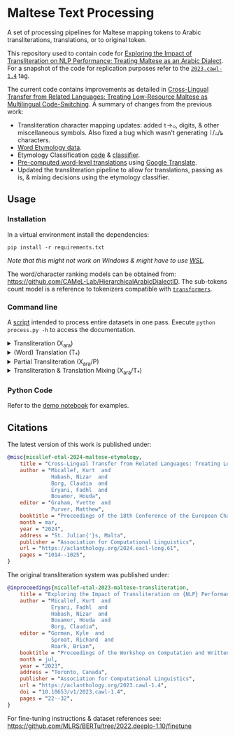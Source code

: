 # Maltese Text Processing

A set of processing pipelines for Maltese mapping tokens to Arabic transliterations, translations, or to original token.

This repository used to contain code for [Exploring the Impact of Transliteration on NLP Performance: Treating Maltese as an Arabic Dialect](https://aclanthology.org/2023.cawl-1.4/).
For a snapshot of the code for replication purposes refer to the [`2023.cawl-1.4`](https://github.com/MLRS/malti/tree/2023.cawl-1.4) tag.

The current code contains improvements as detailed in [Cross-Lingual Transfer from Related Languages: Treating Low-Resource Maltese as Multilingual Code-Switching](https://aclanthology.org/2024.eacl-long.61/).
A summary of changes from the previous work:
- Transliteration character mapping updates: added `t`→`ث`, digits, & other miscellaneous symbols.
  Also fixed a bug which wasn't generating `ظ`/`ث`/`أ` characters.
- [Word Etymology data](src/etymology_data/annotations.tsv).
- Etymology Classification [code](src/etymology_classification.py) & [classifier](src/etymology_data/model.pickle).
- [Pre-computed word-level translations](src/translations) using [Google Translate](https://translate.google.com/).
- Updated the transliteration pipeline to allow for translations, passing as is, & mixing decisions using the etymology classifier.

## Usage

### Installation

In a virtual environment install the dependencies:

```shell
pip install -r requirements.txt
```

_Note that this might not work on Windows & might have to use [WSL](https://learn.microsoft.com/en-us/windows/wsl/)._

The word/character ranking models can be obtained from: https://github.com/CAMeL-Lab/HierarchicalArabicDialectID.
The sub-tokens count model is a reference to tokenizers compatible with [`transformers`](https://github.com/huggingface/transformers).

### Command line

A [script](src/process.py) intended to process entire datasets in one pass.
Execute `python process.py -h` to access the documentation.

<details>
<summary>Transliteration (X<sub>ara</sub>)</summary>

To perform transliteration, specify the `transliterate` parameter as well as any other additional parameters:

```shell
python process.py ${dataset} ${INPUT_PATH} ${OUTPUT_PATH} \
  --transliterate \
  --rankers word_model_score character_model_score \
  --ranker_models "../models/aggregated_country/lm/word/tn-maghreb.arpa" "../models/aggregated_country/lm/char/tn-maghreb.arpa" \
  --token_mappings mappings/small_closed_class.map mappings/additional_closed_class.map
```

This performs the T<sub>ara</sub> pipeline, which is transliteration using the full token mappings & the non-deterministic character mappings with Tunisian word model score ranking.
Refer to [transliterate.sh](src/transliterate.sh) which transliterates a given dataset in all configurations from [Exploring the Impact of Transliteration on NLP Performance: Treating Maltese as an Arabic Dialect](https://aclanthology.org/2023.cawl-1.4/).
</details>

<details>
<summary>(Word) Translation (T<sub>*</sub>)</summary>

To perform word-level translation, specify the `translate` parameter.
For instance, to apply the T<sub>en</sub> pipeline (English translation):

```shell
python process.py ${dataset} ${INPUT_PATH} ${OUTPUT_PATH} \
  --translate \
  --translation_system "mt-en"
```

where `translation_system` corresponds to one of the [translation files](src/translations).
</details>

<details>
<summary>Partial Transliteration (X<sub>ara</sub>/P)</summary>

When specifying etymology tags with the `transliterate`/`translate` parameter, partial transliteration/translation is performed.
This uses an `etymology_model` to predict the etymology of the word before applying the action specified.
A "pass" (leaving the token as is) is performed for any token with an etymology tag unspecified in these parameters.

```shell
python process.py ${dataset} ${INPUT_PATH} ${OUTPUT_PATH} \
  --etymology_model="etymology_data/model.pickle" \
  --transliterate "Arabic" \
  --rankers word_model_score character_model_score \
  --ranker_models "../models/aggregated_country/lm/word/tn-maghreb.arpa" "../models/aggregated_country/lm/char/tn-maghreb.arpa" \
  --token_mappings mappings/small_closed_class.map mappings/additional_closed_class.map
```
</details>

<details>
<summary>Transliteration & Translation Mixing (X<sub>ara</sub>/T<sub>*</sub>)</summary>

Specify the etymology tags (corresponding to those predicted by the `etymology_model`) with the `transliterate` & `translate` parameters, mixes transliteration with translation at the token level.
For instance, to apply the X<sub>ara</sub>/T<sub>eng</sub> pipeline:

```shell
python process.py ${dataset} ${INPUT_PATH} ${OUTPUT_PATH} \
  --etymology_model="etymology_data/model.pickle" \
  --transliterate "Arabic" \
  --translate "Non-Arabic" "Name" \
  --rankers word_model_score character_model_score \
  --ranker_models "../models/aggregated_country/lm/word/tn-maghreb.arpa" "../models/aggregated_country/lm/char/tn-maghreb.arpa" \
  --token_mappings mappings/small_closed_class.map mappings/additional_closed_class.map \
  --translation_system "mt-en"
```

Multiple translation systems can also be specified, for each etymology tag specified in the `translate` argument.
For instance, to apply the X<sub>ara</sub>/T<sub>ara</sub> pipeline:

```shell
python process.py ${dataset} ${INPUT_PATH} ${OUTPUT_PATH} \
  --etymology_model="etymology_data/model.pickle" \
  --transliterate "Arabic" "Symbol" \
  --translate "Non-Arabic" "Code-Switching" "Name" \
  --rankers word_model_score character_model_score \
  --ranker_models "../models/aggregated_country/lm/word/tn-maghreb.arpa" "../models/aggregated_country/lm/char/tn-maghreb.arpa" \
  --token_mappings mappings/small_closed_class.map mappings/additional_closed_class.map \
  --translation_system "mt-ar" "en-ar" "mt-ar"
```
</details>

### Python Code

Refer to the [demo notebook](src/demo.ipynb) for examples.

## Citations

The latest version of this work is published under:
```bibtex
@misc{micallef-etal-2024-maltese-etymology,
    title = "Cross-Lingual Transfer from Related Languages: Treating Low-Resource {M}altese as Multilingual Code-Switching",
    author = "Micallef, Kurt  and
              Habash, Nizar  and
              Borg, Claudia  and
              Eryani, Fadhl  and
              Bouamor, Houda",
    editor = "Graham, Yvette  and
              Purver, Matthew",
    booktitle = "Proceedings of the 18th Conference of the European Chapter of the Association for Computational Linguistics (Volume 1: Long Papers)",
    month = mar,
    year = "2024",
    address = "St. Julian{'}s, Malta",
    publisher = "Association for Computational Linguistics",
    url = "https://aclanthology.org/2024.eacl-long.61",
    pages = "1014--1025",
}
```

The original transliteration system was published under:
```bibtex
@inproceedings{micallef-etal-2023-maltese-transliteration,
    title = "Exploring the Impact of Transliteration on {NLP} Performance: Treating {M}altese as an {A}rabic Dialect",
    author = "Micallef, Kurt  and
              Eryani, Fadhl  and
              Habash, Nizar  and
              Bouamor, Houda  and
              Borg, Claudia",
    editor = "Gorman, Kyle  and
              Sproat, Richard  and
              Roark, Brian",
    booktitle = "Proceedings of the Workshop on Computation and Written Language (CAWL 2023)",
    month = jul,
    year = "2023",
    address = "Toronto, Canada",
    publisher = "Association for Computational Linguistics",
    url = "https://aclanthology.org/2023.cawl-1.4",
    doi = "10.18653/v1/2023.cawl-1.4",
    pages = "22--32",
}
```

For fine-tuning instructions & dataset references see: https://github.com/MLRS/BERTu/tree/2022.deeplo-1.10/finetune

